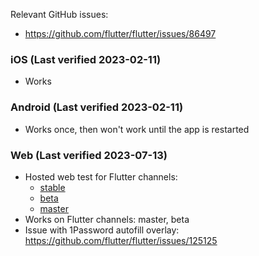 Relevant GitHub issues:
- https://github.com/flutter/flutter/issues/86497

### iOS (Last verified 2023-02-11)
- Works
  
### Android (Last verified 2023-02-11)
- Works once, then won't work until the app is restarted

### Web (Last verified 2023-07-13)
- Hosted web test for Flutter channels:
  - [stable](https://rexios80.github.io/flutter_autofill_test/stable)
  - [beta](https://rexios80.github.io/flutter_autofill_test/beta)
  - [master](https://rexios80.github.io/flutter_autofill_test/master)
- Works on Flutter channels: master, beta
- Issue with 1Password autofill overlay: https://github.com/flutter/flutter/issues/125125
